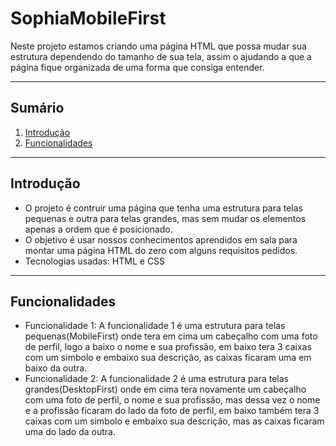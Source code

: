 # SophiaMobileFirst

Neste projeto estamos criando uma página HTML que possa mudar sua estrutura dependendo do tamanho de sua tela, assim o ajudando a que a página fique organizada de uma forma que consiga entender.

---

## Sumário

1. [Introdução](#introdução)
2. [Funcionalidades](#funcionalidades)

---

## Introdução

- O projeto é contruir uma página que tenha uma estrutura para telas pequenas e outra para telas grandes, mas sem mudar os elementos apenas a ordem que é posicionado.
- O objetivo é usar nossos conhecimentos aprendidos em sala para montar uma página HTML do zero com alguns requisitos pedidos.
- Tecnologias usadas: HTML e CSS

---

## Funcionalidades

- Funcionalidade 1: A funcionalidade 1 é uma estrutura para telas pequenas(MobileFirst) onde tera em cima um cabeçalho com uma foto de perfil, logo a baixo o nome e sua profissão, em baixo tera 3 caixas com um simbolo e embaixo sua descrição, as caixas ficaram uma em baixo da outra.
- Funcionalidade 2: A funcionalidade 2 é uma estrutura para telas grandes(DesktopFirst) onde em cima tera novamente um cabeçalho com uma foto de perfil, o nome e sua profissão, mas dessa vez o nome e a profissão ficaram do lado da foto de perfil, em baixo também tera 3 caixas com um simbolo e embaixo sua descrição, mas as caixas ficaram uma do lado da outra.
